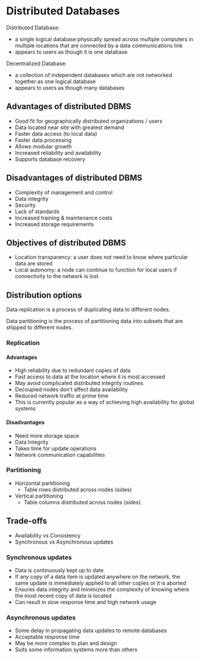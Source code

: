 # Distributed Databases

Distributed Database:

- a single logical database physically spread across multiple computers in multiple locations that are connected by a data communications link
- appears to users as though it is one database

Decentralized Database:

- a collection of independent databases which are not networked together as one logical database
- appears to users as though many databases

## Advantages of distributed DBMS

- Good fit for geographically distributed organizations / users
- Data located near site with greatest demand
- Faster data access (to local data)
- Faster data processing
- Allows modular growth
- Increased reliability and availability
- Supports database recovery

## Disadvantages of distributed DBMS

- Complexity of management and control
- Data integrity
- Security
- Lack of standards
- Increased training & maintenance costs
- Increased storage requirements

## Objectives of distributed DBMS

- Location transparency: a user does not need to know where particular data are stored
- Local autonomy: a node can continue to function for local users if connectivity to the network is lost

## Distribution options

Data replication is a process of duplicating data to different nodes.

Data partitioning is the process of partitioning data into subsets that are shipped to different nodes.

### Replication

#### Advantages

- High reliability due to redundant copies of data
- Fast access to data at the location where it is most accessed
- May avoid complicated distributed integrity routines
- Decoupled nodes don’t affect data availability
- Reduced network traffic at prime time
- This is currently popular as a way of achieving high availability for global systems

#### Disadvantages

- Need more storage space
- Data Integrity
- Takes time for update operations
- Network communication capabilities

### Partitioning

- Horizontal partitioning
    - Table rows distributed across nodes (sides)
- Vertical partitioning
    - Table columns distributed across nodes (sides)

## Trade-offs

- Availability vs Consistency
- Synchronous vs Asynchronous updates

### Synchronous updates

- Data is continuously kept up to date
- If any copy of a data item is updated anywhere on the network, the same update is immediately applied to all other copies or it is aborted
- Ensures data integrity and minimizes the complexity of knowing where the most recent copy of data is located
- Can result in slow response time and high network usage

### Asynchronous updates

- Some delay in propagating data updates to remote databases
- Acceptable response time
- May be more complex to plan and design
- Suits some information systems more than others
